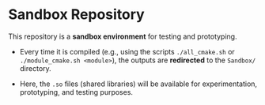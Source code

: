 
# Sandbox Repository

This repository is a **sandbox environment** for testing and prototyping.

* Every time it is compiled (e.g., using the scripts `./all_cmake.sh` or `./module_cmake.sh <module>`),
  the outputs are **redirected** to the `Sandbox/` directory.

* Here, the `.so` files (shared libraries) will be available
  for experimentation, prototyping, and testing purposes.

